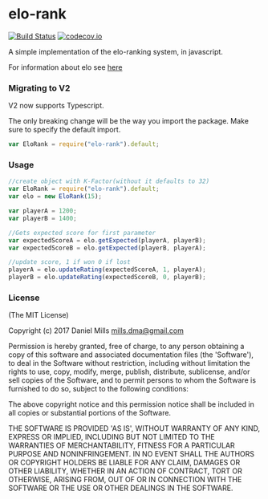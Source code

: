# elo-rank

[![Build Status](https://secure.travis-ci.org/dmamills/elo-rank.png)](http://travis-ci.org/dmamills/elo-rank)
[![codecov.io](https://codecov.io/github/dmamills/elo-rank/coverage.svg?branch=master)](https://codecov.io/github/dmamills/elo-rank?branch=master)

A simple implementation of the elo-ranking system, in javascript.

For information about elo see [here](http://en.wikipedia.org/wiki/Elo_rating_system)

### Migrating to V2

V2 now supports Typescript.

The only breaking change will be the way you import the package. Make sure to specify the default import.

```js
var EloRank = require("elo-rank").default;
```

### Usage

```js
//create object with K-Factor(without it defaults to 32)
var EloRank = require("elo-rank").default;
var elo = new EloRank(15);

var playerA = 1200;
var playerB = 1400;

//Gets expected score for first parameter
var expectedScoreA = elo.getExpected(playerA, playerB);
var expectedScoreB = elo.getExpected(playerB, playerA);

//update score, 1 if won 0 if lost
playerA = elo.updateRating(expectedScoreA, 1, playerA);
playerB = elo.updateRating(expectedScoreB, 0, playerB);
```

### License

(The MIT License)

Copyright (c) 2017 Daniel Mills mills.dma@gmail.com

Permission is hereby granted, free of charge, to any person obtaining a copy of this software and associated documentation files (the 'Software'), to deal in the Software without restriction, including without limitation the rights to use, copy, modify, merge, publish, distribute, sublicense, and/or sell copies of the Software, and to permit persons to whom the Software is furnished to do so, subject to the following conditions:

The above copyright notice and this permission notice shall be included in all copies or substantial portions of the Software.

THE SOFTWARE IS PROVIDED 'AS IS', WITHOUT WARRANTY OF ANY KIND, EXPRESS OR IMPLIED, INCLUDING BUT NOT LIMITED TO THE WARRANTIES OF MERCHANTABILITY, FITNESS FOR A PARTICULAR PURPOSE AND NONINFRINGEMENT. IN NO EVENT SHALL THE AUTHORS OR COPYRIGHT HOLDERS BE LIABLE FOR ANY CLAIM, DAMAGES OR OTHER LIABILITY, WHETHER IN AN ACTION OF CONTRACT, TORT OR OTHERWISE, ARISING FROM, OUT OF OR IN CONNECTION WITH THE SOFTWARE OR THE USE OR OTHER DEALINGS IN THE SOFTWARE.
